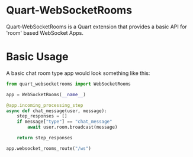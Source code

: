 # Quart-WebSocketRooms
Quart-WebSocketRooms is a Quart extension that provides a basic API for 'room' based WebSocket Apps.

# Basic Usage
A basic chat room type app would look something like this:
```python
from quart_websocketrooms import WebSocketRooms

app = WebSocketRooms(__name__)

@app.incoming_processing_step
async def chat_message(user, message):
    step_responses = []
    if message["type"] == "chat_message"
        await user.room.broadcast(message)

    return step_responses

app.websocket_rooms_route("/ws")

```
